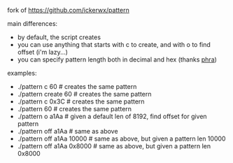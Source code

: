 fork of https://github.com/ickerwx/pattern

main differences:
- by default, the script creates
- you can use anything that starts with c to create, and with o to find offset (i'm lazy...)
- you can specify pattern length both in decimal and hex (thanks [phra](https://github.com/phra/))



examples:
- ./pattern c 60                 # creates the same pattern
- ./pattern create 60            # creates the same pattern
- ./pattern c 0x3C               # creates the same pattern
- ./pattern 60                   # creates the same pattern
- ./pattern o a1Aa               # given a default len of 8192, find offset for given pattern
- ./pattern off a1Aa             # same as above
- ./pattern off a1Aa 10000       # same as above, but given a pattern len 10000
- ./pattern off a1Aa 0x8000       # same as above, but given a pattern len 0x8000
